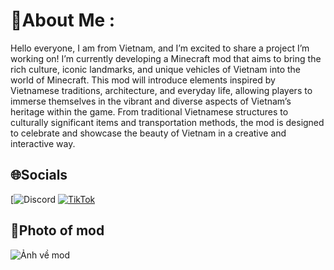# 💫About Me :
Hello everyone, I am from Vietnam, and I’m excited to share a project I’m working on! I’m currently developing a Minecraft mod that aims to bring the rich culture, iconic landmarks, and unique vehicles of Vietnam into the world of Minecraft. This mod will introduce elements inspired by Vietnamese traditions, architecture, and everyday life, allowing players to immerse themselves in the vibrant and diverse aspects of Vietnam’s heritage within the game. From traditional Vietnamese structures to culturally significant items and transportation methods, the mod is designed to celebrate and showcase the beauty of Vietnam in a creative and interactive way.

## 🌐Socials
[![Discord](htttps://discord.gg/https://discord.gg/EwRbZ8gy) [![TikTok](https://img.shields.io/badge/TikTok-%23000000.svg?logo=TikTok&logoColor=white)]([[https://tiktok.com/@https://www.tiktok.com/@yametekudasai7209](https://www.tiktok.com/@yametekudasai7209)](https://www.tiktok.com/@yametekudasai7209)) 
## 📝Photo of mod
![Ảnh về mod](https://i.ibb.co/s9vp1pk7/0a982c45618d6f618ea618a8e4a30bb2373605f1.png)
